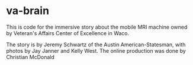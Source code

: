 va-brain
========

This is code for the immersive story about the mobile MRI machine owned by Veteran's Affairs Center of Excellence in Waco.

The story is by Jeremy Schwartz of the Austin American-Statesman, with photos by Jay Janner and Kelly West. The online production was done by Christian McDonald
